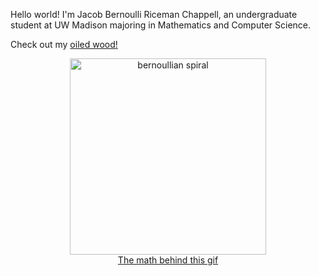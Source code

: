 Hello world! I'm Jacob Bernoulli Riceman Chappell, an undergraduate student at UW Madison majoring in Mathematics and Computer Science.

Check out my [oiled wood!](https://www.instagram.com/jacobs_oiled_wood/)


<p align="center">
 <img width="314" src="https://media.giphy.com/media/wOg5nrFcxu4xGpDmXx/giphy.gif" alt="bernoullian spiral">
 <br>
 <a href="https://www.desmos.com/calculator/49hmiu7vk1">The math behind this gif</a>
</p>
